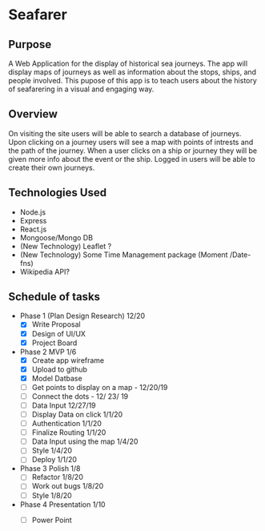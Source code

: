 # Seafarer
## Purpose
A Web Application for the display of historical sea journeys. The app will display maps of journeys as well as information about the stops, ships, and people involved. This pupose of this app is to teach users about the history of seafarering in a visual and engaging way. 

## Overview
On visiting the site users will be able to search a database of journeys. Upon clicking on a journey users will see a map with points of intrests and the path of the journey. When a user clicks on a ship or journey they will be given more info about the event or the ship. Logged in users will be able to create their own journeys. 

## Technologies Used 
- Node.js
- Express
- React.js
- Mongoose/Mongo DB
- (New Technology) Leaflet ?
- (New Technology) Some Time Management package (Moment /Date-fns)
- Wikipedia API?

## Schedule of tasks
- Phase 1 (Plan Design Research) 12/20
  - [x] Write Proposal
  - [x] Design of UI/UX
  - [x] Project Board
- Phase 2 MVP 1/6
  - [x] Create app wireframe
  - [x] Upload to github
  - [x] Model Datbase
  - [ ] Get points to display on a map - 12/20/19
  - [ ] Connect the dots - 12/ 23/ 19
  - [ ] Data Input 12/27/19
  - [ ] Display Data on click  1/1/20
  - [ ] Authentication 1/1/20
  - [ ] Finalize Routing 1/1/20
  - [ ] Data Input using the map 1/4/20
  - [ ] Style 1/4/20
  - [ ] Deploy 1/1/20
- Phase 3 Polish 1/8
  - [ ] Refactor 1/8/20
  - [ ] Work out bugs 1/8/20
  - [ ] Style 1/8/20
- Phase 4 Presentation 1/10
  - [ ] Power Point

